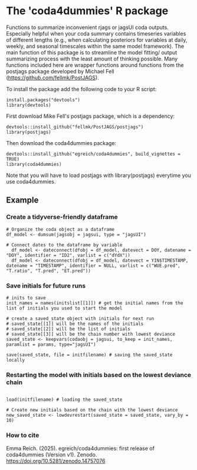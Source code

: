 # The 'coda4dummies' R package

Functions to summarize inconvenient rjags or jagsUI coda outputs. Especially helpful when your coda summary contains timeseries variables of different lengths (e.g., when calculating posteriors for variables at daily, weekly, and seasonal timescales within the same model framework). The main function of this package is to streamline the model fitting/ output summarizing process with the least amount of thinking possible. Many functions included here are wrapper functions around functions from the postjags package developed by Michael Fell (https://github.com/fellmk/PostJAGS).

To install the package add the following code to your R script:

```{r}
install.packages("devtools")
library(devtools)
```

First download Mike Fell's postjags package, which is a dependency:  
```{r}
devtools::install_github("fellmk/PostJAGS/postjags")
library(postjags)
```

Then download the coda4dummies package:  
```{r}
devtools::install_github("egreich/coda4dummies", build_vignettes = TRUE)
library(coda4dummies)
```

Note that you will have to load postjags with library(postjags) everytime you use coda4dummies.


## Example

### Create a tidyverse-friendly dataframe
```{r}
# Organize the coda object as a dataframe
df_model <- dumsum(jagsobj = jagsui, type = "jagsUI")

# Connect dates to the dataframe by variable
  df_model <- dateconnect(dfobj = df_model, datevect = DOY, datename = "DOY", identifier = "ID2", varlist = c("dYdX"))
  df_model <- dateconnect(dfobj = df_model, datevect = YIN$TIMESTAMP, datename = "TIMESTAMP", identifier = NULL, varlist = c("WUE.pred", "T.ratio", "T.pred", "ET.pred"))
```

### Save initials for future runs
```{r}
# inits to save
init_names = names(initslist[[1]]) # get the initial names from the list of initials you used to start the model

# create a saved_state object with initials for next run
# saved_state[[1]] will be the names of the initials
# saved_state[[2]] will be the list of initials
# saved_state[[3]] will be the chain number with lowest deviance
saved_state <- keepvars(codaobj = jagsui, to_keep = init_names, paramlist = params, type="jagsUI")

save(saved_state, file = initfilename) # saving the saved_state locally
```

### Restarting the model with initials based on the lowest deviance chain
```{r}

load(initfilename) # loading the saved_state

# Create new initials based on the chain with the lowest deviance
new_saved_state <- lowdevrestart(saved_state = saved_state, vary_by = 10)
```

### How to cite
Emma Reich. (2025). egreich/coda4dummies: first release of coda4dummies (Version v1). Zenodo. https://doi.org/10.5281/zenodo.14757076


